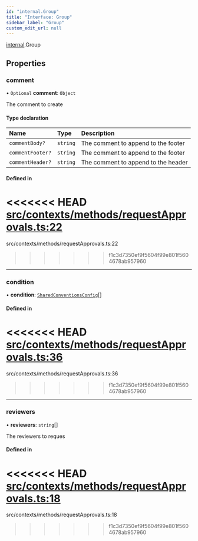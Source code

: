 ```yaml
---
id: "internal.Group"
title: "Interface: Group"
sidebar_label: "Group"
custom_edit_url: null
---
```


[internal](../modules/internal.md).Group

## Properties

### comment

• `Optional` **comment**: `Object`

The comment to create

#### Type declaration

| Name | Type | Description |
| :------ | :------ | :------ |
| `commentBody?` | `string` | The comment to append to the footer |
| `commentFooter?` | `string` | The comment to append to the footer |
| `commentHeader?` | `string` | The comment to append to the header |

#### Defined in

<<<<<<< HEAD
[src/contexts/methods/requestApprovals.ts:22](https://github.com/Resnovas/smartcloud/blob/b9e22a9/src/contexts/methods/requestApprovals.ts#L22)
=======
src/contexts/methods/requestApprovals.ts:22
>>>>>>> f1c3d7350ef9f5604f99e801f5604678ab957960

___

### condition

• **condition**: [`SharedConventionsConfig`](internal.SharedConventionsConfig.md)[]

#### Defined in

<<<<<<< HEAD
[src/contexts/methods/requestApprovals.ts:36](https://github.com/Resnovas/smartcloud/blob/b9e22a9/src/contexts/methods/requestApprovals.ts#L36)
=======
src/contexts/methods/requestApprovals.ts:36
>>>>>>> f1c3d7350ef9f5604f99e801f5604678ab957960

___

### reviewers

• **reviewers**: `string`[]

The reviewers to reques

#### Defined in

<<<<<<< HEAD
[src/contexts/methods/requestApprovals.ts:18](https://github.com/Resnovas/smartcloud/blob/b9e22a9/src/contexts/methods/requestApprovals.ts#L18)
=======
src/contexts/methods/requestApprovals.ts:18
>>>>>>> f1c3d7350ef9f5604f99e801f5604678ab957960
